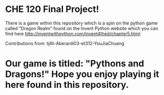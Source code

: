 # CHE 120 Final Project!

There is a game within this repository which is a spin on the python game called "Dragon Realm" found on the Invent Python website which you can find here http://inventwithpython.com/invent4thed/chapter5.html:

Contributions from: tj4li-Aberardi03-et312-YouJiaChuang

# Our game is titled: "Pythons and Dragons!" Hope you enjoy playing it here found in this repository.
